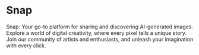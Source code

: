 # Snap

Snap: Your go-to platform for sharing and discovering AI-generated images. Explore a world of digital creativity, where every pixel tells a unique story. Join our community of artists and enthusiasts, and unleash your imagination with every click.